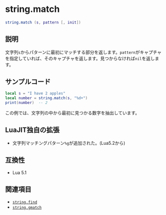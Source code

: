 # string.match

```lua
string.match (s, pattern [, init])
```

## 説明

文字列`s`からパターンに最初にマッチする部分を返します。`pattern`がキャプチャを指定していれば、そのキャプチャを返します。見つからなければ`nil`を返します。

## サンプルコード

```lua
local s = "I have 2 apples"
local number = string.match(s, "%d+")
print(number)  -- 2
```

この例では、文字列の中から最初に見つかる数字を抽出しています。

## LuaJIT独自の拡張

- 文字列マッチングパターン`%g`が追加された。(Lua5.2から)

## 互換性

- Lua 5.1

## 関連項目

- [`string.find`](find.md)
- [`string.gmatch`](gmatch.md)